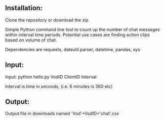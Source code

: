Installation:
------------

Clone the repository or download the zip

Simple Python command line tool to count up the number of chat messages within interval time periods. 
Potential use cases are finding action clips based on volume of chat. 

Dependencies are requests, dateutil.parser, datetime, pandas, sys

Input:
-----------

Input: python hello.py VodID ClientID Interval

Interval is time in seconds, (i.e. 6 minutes is 360 etc)

Output:
-----------
Output:file in downloads named 'Vod'+VodID+'chat'.csv
